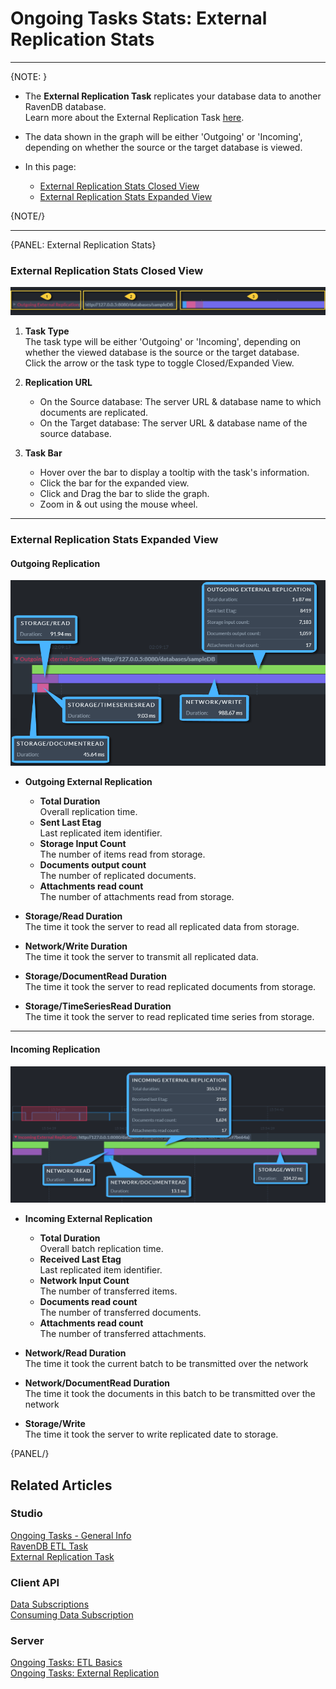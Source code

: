 ﻿# Ongoing Tasks Stats: External Replication Stats
---

{NOTE: }

* The **External Replication Task** replicates your database data to another RavenDB database.  
  Learn more about the External Replication Task [here](../../../../studio/database/tasks/ongoing-tasks/external-replication-task).  
* The data shown in the graph will be either 'Outgoing' or 'Incoming', depending on whether the source or the target database is viewed.  

* In this page:  
   * [External Replication Stats Closed View](../../../../studio/database/stats/ongoing-tasks-stats/external-replication-stats#external-replication-stats-closed-view)  
   * [External Replication Stats Expanded View](../../../../studio/database/stats/ongoing-tasks-stats/external-replication-stats#external-replication-stats-expanded-view)  

{NOTE/}

---

{PANEL: External Replication Stats}

### External Replication Stats Closed View

![External Replication Stats Closed View](images/stats-view-07-external-replication-closed-view.png "External Replication Stats Closed View")

1. **Task Type**  
   The task type will be either 'Outgoing' or 'Incoming', depending on whether the viewed database is the source or the target database.  
   Click the arrow or the task type to toggle Closed/Expanded View.  

2. **Replication URL**  
    * On the Source database: The server URL & database name to which documents are replicated.  
    * On the Target database: The server URL & database name of the source database.  
3. **Task Bar**  
    * Hover over the bar to display a tooltip with the task's information.  
    * Click the bar for the expanded view.  
    * Click and Drag the bar to slide the graph.  
    * Zoom in & out using the mouse wheel.  

---

### External Replication Stats Expanded View

#### Outgoing Replication  

![External Replication Stats Expanded View - Outgoing](images/stats-view-08_1-external-replication-expanded-view-outgoing.png "External Replication Stats Expanded View - Outgoing")

* **Outgoing External Replication**  
     * **Total Duration**  
       Overall replication time.  
     * **Sent Last Etag**  
       Last replicated item identifier.  
     * **Storage Input Count**  
       The number of items read from storage.  
     * **Documents output count**  
       The number of replicated documents.  
     * **Attachments read count**  
       The number of attachments read from storage.  

* **Storage/Read Duration**  
  The time it took the server to read all replicated data from storage.  

* **Network/Write Duration**  
  The time it took the server to transmit all replicated data.  

* **Storage/DocumentRead Duration**  
  The time it took the server to read replicated documents from storage.  

* **Storage/TimeSeriesRead Duration**  
  The time it took the server to read replicated time series from storage.  

---

#### Incoming Replication

![External Replication Stats Expanded View - Incoming](images/stats-view-08_2-external-replication-expanded-view-incoming.png "External Replication Stats Expanded View - Incoming")

* **Incoming External Replication**  
     * **Total Duration**  
       Overall batch replication time.  
     * **Received Last Etag**  
       Last replicated item identifier.  
     * **Network Input Count**  
       The number of transferred items.  
     * **Documents read count**  
       The number of transferred documents.  
     * **Attachments read count**  
       The number of transferred attachments.  

* **Network/Read Duration**  
  The time it took the current batch to be transmitted over the network

* **Network/DocumentRead Duration**  
  The time it took the documents in this batch to be transmitted over the network

* **Storage/Write**  
  The time it took the server to write replicated date to storage.  

{PANEL/}


## Related Articles  

### Studio  
[Ongoing Tasks - General Info](../../../../studio/database/tasks/ongoing-tasks/general-info)  
[RavenDB ETL Task](../../../../studio/database/tasks/ongoing-tasks/ravendb-etl-task)  
[External Replication Task](../../../../studio/database/tasks/ongoing-tasks/external-replication-task)  
### Client API  
[Data Subscriptions](../../../../client-api/data-subscriptions/what-are-data-subscriptions)  
[Consuming Data Subscription](../../../../client-api/data-subscriptions/consumption/how-to-consume-data-subscription)  

### Server  
[Ongoing Tasks: ETL Basics](../../../../server/ongoing-tasks/etl/basics#ongoing-tasks-etl-basics)  
[Ongoing Tasks: External Replication](../../../../server/ongoing-tasks/external-replication)  
